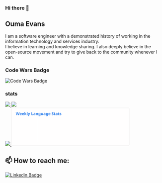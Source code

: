 ### Hi there 👋

## Ouma Evans
I am a software engineer with a demonstrated history of working in the information technology and services industry.<br>
I believe in learning and knowledge sharing. I also deeply believe in the open-source movement and try to give back to the community whenever I can.

### Code Wars Badge
![Code Wars Badge](https://www.codewars.com/users/oumao/badges/large)

### stats

<div align="flex">
  <a
    href="https://github-readme-stats.vercel.app/api?username=oumao&layout=compact&show_icons=true&count_private=truetitle_color=ffffff&icon_color=bb2acf&text_color=daf7dc&bg_color=151515">
    <img
      src="https://github-readme-stats.vercel.app/api?username=oumao&layout=compact&show_icons=true&count_private=true" width="380">
  </a>
   <a 
    href="https://github-readme-streak-stats.herokuapp.com/?user=oumao">
    <img
      src="https://github-readme-streak-stats.herokuapp.com/?user=oumao" width="405">
  </a>
  </div>
  <div align="flex">
   <a href="https://github-readme-stats.vercel.app/api/top-langs/?username=oumao&title_color=ffffff&icon_color=bb2acf&text_color=daf7dc&bg_color=151515">
    <img src="https://github-readme-stats.vercel.app/api/top-langs/?username=oumao&title_color=ffffff&icon_color=bb2acf&text_color=daf7dc&bg_color=151515" >
  </a>
<!--<a src="https://wakatime.com/share/@oumao/be64dcbc-2328-4271-97c6-d59975217158.svg">
    <img src="https://wakatime.com/share/@oumao/be64dcbc-2328-4271-97c6-d59975217158.svg" height="290" width="500">
  </a> -->
  
<!--   <a href="https://github-readme-stats.vercel.app/api/wakatime?username=@oumao&layout=compact">
    <img src="https://github-readme-stats.vercel.app/api/wakatime?username=@oumao&layout=compact">
  </a>
   -->
  
 <a href="https://raw.githubusercontent.com/oumao/oumao/main/images/wakatime_weekly_language_stats.svg">
    <img src="https://raw.githubusercontent.com/oumao/oumao/main/images/wakatime_weekly_language_stats.svg" width="380" />
  </a>
 
  <div>
    
## 📫 How to reach me:
[![Linkedin Badge](https://img.shields.io/badge/-LinkedIn-blue?style=flat-square&logo=Linkedin&logoColor=white&link=https://www.linkedin.com/in/oumaot/)](https://www.linkedin.com/in/oumaot/)<br>

